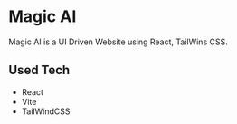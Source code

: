 # Magic AI
Magic AI is a UI Driven Website using React, TailWins CSS.

## Used Tech
- React
- Vite
- TailWindCSS